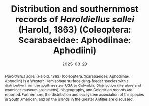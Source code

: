 ---
title: 'Distribution and southernmost records of <i>Haroldiellus sallei</i> (Harold, 1863) (Coleoptera: Scarabaeidae: Aphodiinae: Aphodiini)'
date: '2025-08-29'
doi: 'https://doi.org/10.64338/im.1140.pjfuq'
journal: Insecta Mundi
issue: '1140'
pagination: '1-8'
zoobank: 'urn:lsid:zoobank.org:pub:E65295F4-9648-4204-BD3F-276C9E6C4881'
authors: 
  - first_name: 'Manuel D.'
    last_name: 'Barria'
    affiliation: 'Laboratorio de Artrópodos Venenosos, Museo de Invertebrados G. B. Fairchild, Universidad de Panamá Panama City, Panama'
    email: 'manuel.barriag@up.ac.pa'
    orcid: 'https://orcid.org/0000-0002-7045-0707'

  - first_name: 'Julián'
    last_name: 'Clavijo-Bustos'
    affiliation: 'Sección de entomología, Colecciones biológicas, Centro de colecciones y gestión de especies Instituto de Investigación de Recursos Biológicos Alexander von Humboldt Villa de Leyva, Boyacá, Colombia'
    email: 'jclavijo@humboldt.org.co'
    orcid: 'https://orcid.org/0000-0002-7453-9792'

  - first_name: 'Alejandro'
    last_name: 'Lopera-Toro'
    affiliation: 'Climate Corridors NGO Washington, DC. 20009, USA'
    email: 'alejandro.lopera@gmail.com'
    orcid: 'https://orcid.org/0000-0001-5097-1655'

  - first_name: 'Paul E.'
    last_name: 'Skelley'
    affiliation: 'Florida State Collection of Arthropods Florida Department of Agriculture and Consumer Services P. O. Box 147100 Gainesville, FL 32614-7100, USA'
    email: 'Paul.Skelley@FDACS.gov'
    orcid: 'https://orcid.org/0000-0003-2687-6740'

  - first_name: 'Oliver'
    last_name: 'Keller'
    affiliation: 'University of Michigan Pathogen Biorepository Department of Ecology and Evolutionary Biology 3600 Varsity Drive Ann Arbor, MI 48108, USA'
    email: 'okeller1977@gmail.com'
    orcid: 'https://orcid.org/0000-0001-5067-3316'


download: 'https://drive.google.com/file/d/16cDf65LmJ8bWHal60lhebFqTmwDeckSn'

revised: ''

supplementary: ''

keywords: 
  - Dung beetles
  - biogeography
  - Neotropics

categories:
  - Coleoptera
  - Scarabaeidae
  - Aphodiinae
  - Aphodiini

references:
  - authors: Blackwelder RE.
    year: 1944
    title: 'Aphodiina. p. 212–216. In: Blackwelder RE. Checklist of the coleopterous insects of México, Central America, The West Indies, and South America. Part II. Bulletin of the United States National Museum 185'
    pages: 189–341
    doi: 
    url: 
    access: 

  - authors: Clavijo-Bustos J, Bacca T, Canal NA.
    year: 2021
    title: 'Nuevos registros de Aphodiinae (Coleoptera, Scarabaeidae) en Colombia. Revista de la Academia Colombiana de Ciencias Exactas, Físicas y Naturales 45(176)'
    pages: 738–746
    doi: 
    url: 
    access: 

  - authors: Clavijo-Bustos J, Skelley PE, Dellacasa M.
    year: 2023
    title: '<i>Aidophus gema </i>(Scarabaeidae, Aphodiinae, Didactyliini), a new species from Colombia, with notes on the genus <i>Aidophus </i>Balthasar and the tribe Didactyliini from the country. Annales Zoologici Fennici 60'
    pages: 85–93
    doi: https://doi.org/10.5735/086.060.0110
    url: 
    access: 

  - authors: Dellacasa G, Bordat P, Dellacasa M.
    year: 2001
    title: 'A revisional essay of world genus-group taxa of Aphodiinae. Memorie della Societa Entomologica Italiana 79'
    pages: 1–482
    doi: 
    url: 
    access: 

  - authors: Dellacasa M, Gordon RD, Dellacasa G.
    year: 2000
    title: '<i>Aphodius </i>(<i>Platyderides</i>) <i>pullatus </i>A. Schmidt, 1913, another Mexican taxon to be moved into the genus <i>Cephalocyclus </i>and remarks on <i>Cephalocyclus mexicanus </i>(Harold, 1862) and <i>Aphodius freyi </i>Balthasar, 1941. Acta Zoológica Mexicana 79'
    pages: 11–15
    doi: 
    url: 
    access: 

  - authors: Dellacasa M, Gordon RD, Dellacasa G.
    year: 2002
    title: 'Aphodiinae described or recorded by Bates in Biologia Centrali-Americana (Coleoptera Scarabaeoidea: Aphodiidae). Acta Zoológica Mexicana 86'
    pages: 155–223
    doi: 
    url: 
    access: 

  - authors: Gordon RD, Skelley PE.
    year: 2007
    title: 'A monograph of the Aphodiini inhabiting the United States and Canada (Coleoptera: Scarabaeidae: Aphodiinae). Memoirs of the American Entomological Institute (Gainesville) 79'
    pages: i–iv + 1–580
    doi: 
    url: 
    access: 

  - authors: Harold E.
    year: 1863
    title: 'Beiträge zur Kenntnis einiger coprophagen Lamellicornien. (Fünftes Stück). Berliner Entomologische Zeitschrift 7'
    pages: 327–389
    doi: 
    url: 
    access: 

  - authors: Minor P.
    year: 2017
    title: 'New state records and updated checklist of Aphodiini and Eupariini (Coleoptera: Scarabaeidae: Aphodiinae) from Mexico. Zootaxa 4244(4)'
    pages: 493–514
    doi: https://doi.org/10.11646/zootaxa.4244.4.3
    url: 
    access: 

  - authors: Pardo-Locarno LC, Schoolmeesters P.
    year: 2019
    title: 'Small dung beetles of Colombia (Coleoptera Scarabaeoidea Aphodiinae) I: Preliminary catalog and key for registered species. Boletín Científico del Centro de Museos de Historia Natural de la Universidad de Caldas 23(1)'
    pages: 279–302
    doi: https://doi.org/10.17151/bccm.2019.23.1.13
    url: 
    access: 

  - authors: Ratcliffe B.
    year: 2002
    title: 'A checklist of the Scarabaeoidea (Coleoptera) of Panama. Zootaxa 32(1)'
    pages: 1–48
    doi: https://doi.org/10.11646/zootaxa.32.1.1
    url: 
    access: 

  - authors: Schmidt A.
    year: 1913
    title: 'Erster Versuch einer Einteilung der exotischen Aphodien in Subgenera und als Anhang einige Neubeschreibungen. Archiv für Naturgeschichte, Abteilung A 79'
    pages: 117–178
    doi: 
    url: 
    access: 

  - authors: Skelley PE, Keller O.
    year: 2022
    title: 'A third new species of <i>Haroldiellus </i>Gordon and Skelley, 2007 from Mexico and Central America (Coleoptera: Scarabaeidae: Aphodiinae: Aphodiini). Insecta Mundi 0916'
    pages: 1–11
    doi: 
    url: 
    access: 

  - authors: Warner WB.
    year: 2022
    title: 'New country and state records of Scarabaeidae (Coleoptera) in the USA. The Coleopterists Bulletin 76(1)'
    pages: 128–129
    doi: https://doi.org/10.1649/0010-065X-76.128
    url: 
    access:  

resumen: '<i>Haroldiellus sallei</i> (Harold, 1863) es una especie americana de la tribu Aphodiini (Scarabaeidae: Aphodiinae) que se alimenta de estiércol superficial y se distribuye desde el suroeste de EE.UU. hasta Colombia. Se informa sobre su distribución (literatura y especímenes de museo examinados), biogeografía y registros colombianos. Además, se discuten la distribución y la asociación ecosistémica de la especie en Sudamérica y en las islas de las Antillas Mayores.'


abstract: '<i>Haroldiellus sallei</i> (Harold, 1863) (Coleoptera: Scarabaeidae: Aphodiinae: Aphodiini) is a Western Hemisphere surface dung-feeder species with a distribution from the southwestern USA to Colombia. Distribution (literature and examined museum specimens), biogeography, and Colombian records are reported. Furthermore, the distribution and ecosystem association of the species in South American, and on the islands in the Greater Antilles are discussed.'

---